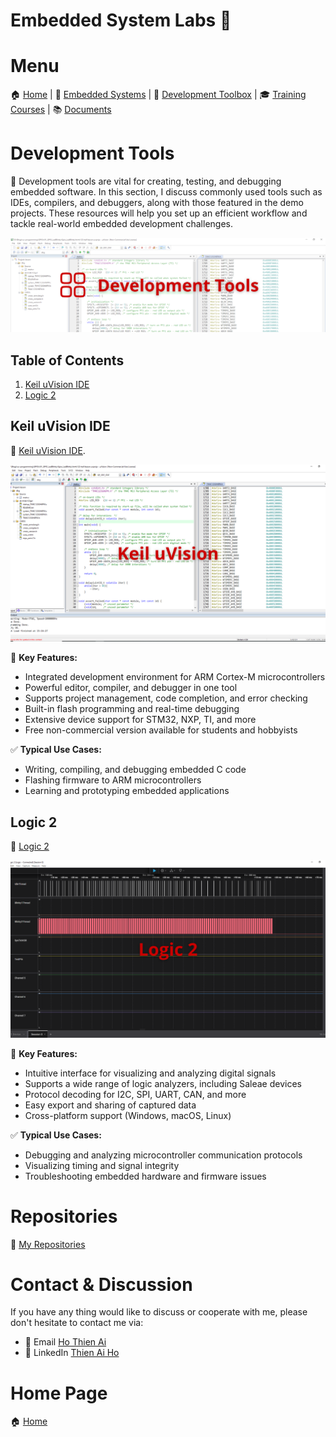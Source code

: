 # Embedded System Labs 🚀

# Menu

🏠 [Home](https://embesyslabs.github.io/) | 
🚀 [Embedded Systems](https://embesyslabs.github.io/embedded-systems/) |
🧰 [Development Toolbox](https://embesyslabs.github.io/development-toolbox/) |
🎓 [Training Courses](https://embesyslabs.github.io/training-courses/) |
📚 [Documents](https://embesyslabs.github.io/docs/)

# Development Tools

🎯 Development tools are vital for creating, testing, and debugging embedded software. In this section, I discuss commonly used tools such as IDEs, compilers, and debuggers, along with those featured in the demo projects. These resources will help you set up an efficient workflow and tackle real-world embedded development challenges.

<!-- Images Placeholder -->
<img src="imgs/development-tools.png" alt="development tools"/>
<!-- Add more images as needed -->

## Table of Contents
1. [Keil uVision IDE](#keil-uvision-ide)
2. [Logic 2](#logic-2)

## Keil uVision IDE
🚀 [Keil uVision IDE](https://www.keil.com/demo/eval/arm.htm). 

<!-- Images Placeholder -->
<img src="imgs/keil-uvision-ide.png" alt="keil uvision ide"/>
<!-- Add more images as needed -->

🔑 **Key Features:**
- Integrated development environment for ARM Cortex-M microcontrollers
- Powerful editor, compiler, and debugger in one tool
- Supports project management, code completion, and error checking
- Built-in flash programming and real-time debugging
- Extensive device support for STM32, NXP, TI, and more
- Free non-commercial version available for students and hobbyists

✅ **Typical Use Cases:**
- Writing, compiling, and debugging embedded C code
- Flashing firmware to ARM microcontrollers
- Learning and prototyping embedded applications

## Logic 2
🚀 [Logic 2](https://www.saleae.com/pages/downloads)

<!-- Images Placeholder -->
<img src="imgs/logic-2.png" alt="logic 2"/>
<!-- Add more images as needed -->

🔑 **Key Features:**
- Intuitive interface for visualizing and analyzing digital signals
- Supports a wide range of logic analyzers, including Saleae devices
- Protocol decoding for I2C, SPI, UART, CAN, and more
- Easy export and sharing of captured data
- Cross-platform support (Windows, macOS, Linux)

✅ **Typical Use Cases:**
- Debugging and analyzing microcontroller communication protocols
- Visualizing timing and signal integrity
- Troubleshooting embedded hardware and firmware issues

# Repositories
🚀 [My Repositories](https://github.com/embesyslabs)

# Contact & Discussion
If you have any thing would like to discuss or cooperate with me, please don't hesitate to contact me via:
- 📧 Email [Ho Thien Ai](mailto:thienaiho95@gmail.com)
- 💼 LinkedIn [Thien Ai Ho](https://www.linkedin.com/in/thien-ai-ho/)

# Home Page
🏠 [Home](https://embesyslabs.github.io/)